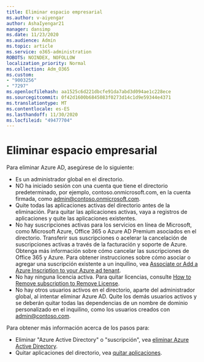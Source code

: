 ```yaml
---
title: Eliminar espacio empresarial
ms.author: v-aiyengar
author: AshaIyengar21
manager: dansimp
ms.date: 11/23/2020
ms.audience: Admin
ms.topic: article
ms.service: o365-administration
ROBOTS: NOINDEX, NOFOLLOW
localization_priority: Normal
ms.collection: Adm_O365
ms.custom:
- "9003256"
- "7297"
ms.openlocfilehash: aa1525c6d221dbcfe91da7abd3d094ae1c228ece
ms.sourcegitcommit: 0f42d1600b6845083f0273d14c1d9e59344e4371
ms.translationtype: MT
ms.contentlocale: es-ES
ms.lasthandoff: 11/30/2020
ms.locfileid: "49477704"
---
```

# <a name="delete-tenant"></a>Eliminar espacio empresarial

Para eliminar Azure AD, asegúrese de lo siguiente:
- Es un administrador global en el directorio.
- NO ha iniciado sesión con una cuenta que tiene el directorio predeterminado, por ejemplo, contoso.onmicrosoft.com, en la cuenta firmada, como admin@contoso.onmicrosoft.com.
- Quite todas las aplicaciones activas del directorio antes de la eliminación. Para quitar las aplicaciones activas, vaya a registros de aplicaciones y quite las aplicaciones existentes.
- No hay suscripciones activas para los servicios en línea de Microsoft, como Microsoft Azure, Office 365 o Azure AD Premium asociados en el directorio. Transferir sus suscripciones o acelerar la cancelación de suscripciones activas a través de la facturación y soporte de Azure. Obtenga más información sobre cómo cancelar las suscripciones de Office 365 y Azure. Para obtener instrucciones sobre cómo asociar o agregar una suscripción existente a un inquilino, vea [Associate or Add a Azure Inscription to your Azure ad tenant](https://docs.microsoft.com/azure/active-directory/fundamentals/active-directory-how-subscriptions-associated-directory).
- No hay ninguna licencia activa. Para quitar licencias, consulte [How to Remove subscription to Remove License](https://docs.microsoft.com/azure/active-directory/enterprise-users/directory-delete-howto#delete-a-subscription).
- No hay otros usuarios activos en el directorio, aparte del administrador global, al intentar eliminar Azure AD. Quite los demás usuarios activos y se deberán quitar todas las dependencias de un nombre de dominio personalizado en el inquilino, como los usuarios creados con admin@contoso.com.

Para obtener más información acerca de los pasos para:
- Eliminar "Azure Active Directory" o "suscripción", vea [eliminar Azure Active Directory](https://docs.microsoft.com/azure/active-directory/users-groups-roles/directory-delete-howto).
- Quitar aplicaciones del directorio, vea [quitar aplicaciones](https://docs.microsoft.com/azure/active-directory/develop/quickstart-remove-app). 

